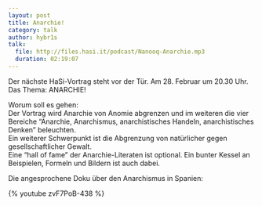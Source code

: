 ```yaml
---
layout: post
title: Anarchie!
category: talk
author: hybr1s
talk:
  file: http://files.hasi.it/podcast/Nanooq-Anarchie.mp3
  duration: 02:19:07
---
```

Der nächste HaSi-Vortrag steht vor der Tür. Am 28. Februar um 20.30 Uhr. Das Thema: ANARCHIE!  

Worum soll es gehen:  
Der Vortrag wird Anarchie von Anomie abgrenzen und im weiteren die vier Bereiche “Anarchie, Anarchismus, anarchistisches Handeln, anarchistisches Denken” beleuchten.  
Ein weiterer Schwerpunkt ist die Abgrenzung von natürlicher gegen gesellschaftlicher Gewalt.  
Eine “hall of fame” der Anarchie-Literaten ist optional. Ein bunter Kessel an Beispielen, Formeln und Bildern ist auch dabei.  

<!-- break -->

Die angesprochene Doku über den Anarchismus in Spanien:  

{% youtube zvF7PoB-438 %}
